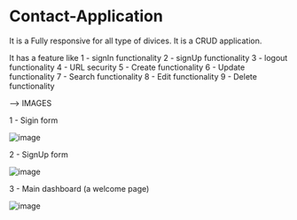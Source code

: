 # Contact-Application

It is a Fully responsive for all type of divices.
It is a CRUD application.

It has a feature like 
1 - signIn functionality
2 - signUp functionality
3 - logout functionality
4 - URL security
5 - Create functionality
6 - Update functionality
7 - Search functionality
8 - Edit functionality
9 - Delete functionality

--> IMAGES

1 - Sigin form

![image](https://user-images.githubusercontent.com/101513496/209958786-2548b474-afed-4de1-94e7-5fd94fbd66f4.png)

2 - SignUp form

![image](https://user-images.githubusercontent.com/101513496/209958898-f17879c4-0c28-415e-a407-be93f23515fa.png)

3 - Main dashboard (a welcome page)

![image](https://user-images.githubusercontent.com/101513496/209958996-dbb930da-cde5-4a57-a801-7f35a2b2d005.png)
